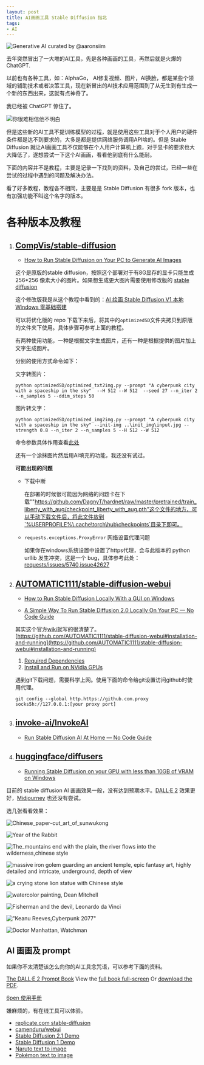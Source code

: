 ```yaml
---
layout: post
title: AI画画工具 Stable Diffusion 指北
tags:
- AI
---
```


![Generative AI curated by @aaronsiim](https://h.xavierskip.com:42049/i/92aa1c5b224e1495a1dfabce03d4512b7fdb93619464a502d9361b5f8043d294.jpg "Generative AI curated by @aaronsiim")

去年突然冒出了一大堆的AI工具，先是各种画画的工具，再然后就是火爆的ChatGPT.

以前也有各种工具，如：AlphaGo， AI修复视频、图片，AI换脸，都是某些个领域的辅助技术或者决策工具，现在新冒出的AI技术应用范围到了从无生到有生成一个新的东西出来，这就有点神奇了。

我已经被 ChatGPT 惊住了。

![你很难相信他不明白](https://h.xavierskip.com:42049/i/2f587b362525b4ee564058c08ca22457457388ef3bc2078ea50c4cfd941ec288.jpg "你很难相信他不明白")


但是这些新的AI工具不提训练模型的过程，就是使用这些工具对于个人用户的硬件条件都是达不到要求的，大多是都是提供网络服务调用API啥的。但是 Stable Diffusion 就让AI画画工具不仅能够在个人用户计算机上跑，对于显卡的要求也大大降低了，遂想尝试一下这个AI画画，看看他到底有什么能耐。

下面的内容并不是教程，主要是记录一下找到的资料，及自己的尝试，已经一些在尝试的过程中遇到的问题及解决办法。


看了好多教程，教程各不相同，主要是是 Stable Diffusion 有很多 fork 版本，也有加强功能不叫这个名字的版本。

# 各种版本及教程

1. ## [CompVis/stable-diffusion](https://github.com/CompVis/stable-diffusion)

    - [How to Run Stable Diffusion on Your PC to Generate AI Images](https://www.howtogeek.com/830179/how-to-run-stable-diffusion-on-your-pc-to-generate-ai-images/)

    这个是原版的stable diffusion，按照这个部署对于有8G显存的显卡只能生成 256*256 像素大小的图片。如果想生成更大图片需要使用修改版的 [stable diffusion](https://github.com/basujindal/stable-diffusion)

    这个修改版我是从这个教程中看到的：[AI 绘画 Stable Diffusion V1 本地 Windows 零基础搭建](https://rpaxt.com/ai/stable_diffusion_v1.html)

    可以将优化版的 repo 下载下来后，将其中的`optimizedSD`文件夹拷贝到原版的文件夹下使用。具体步骤可参考上面的教程。

    有两种使用功能，一种是根据文字生成图片，还有一种是根据提供的图片加上文字生成图片。

    分别的使用方式命令如下：

    文字转图片：

    `python optimizedSD/optimized_txt2img.py --prompt "A cyberpunk city with a spaceship in the sky"  --H 512 --W 512  --seed 27 --n_iter 2 --n_samples 5 --ddim_steps 50`

    图片转文字：

    `python optimizedSD/optimized_img2img.py --prompt "A cyberpunk city with a spaceship in the sky" --init-img ..\init_img\input.jpg --strength 0.8 --n_iter 2 --n_samples 5 --H 512 --W 512`

    命令参数具体作用查看[此处](https://github.com/basujindal/stable-diffusion#arguments)

    还有一个涂抹图片然后用AI填充的功能，我还没有试过。

    __可能出现的问题__

    - 下载中断

        在部署的时候很可能因为网络的问题卡在下载""https://github.com/DagnyT/hardnet/raw/master/pretrained/train_liberty_with_aug/checkpoint_liberty_with_aug.pth"这个文件的地方，可以手动下载文件后，将此文件放到`%USERPROFILE%\.cache\torch\hub\checkpoints`目录下即可。

    - `requests.exceptions.ProxyError` 网络设置代理问题 

        如果你在windows系统设置中设置了https代理，会与此版本的 python urllib 发生冲突，这是一个 bug，具体参考此处：[requests/issues/5740](https://github.com/psf/requests/issues/5740),[issue42627](https://bugs.python.org/issue42627)



2. ## [AUTOMATIC1111/stable-diffusion-webui](https://github.com/AUTOMATIC1111/stable-diffusion-webui)

    - [How to Run Stable Diffusion Locally With a GUI on Windows](https://www.howtogeek.com/832491/how-to-run-stable-diffusion-locally-with-a-gui-on-windows/)

    - [A Simple Way To Run Stable Diffusion 2.0 Locally On Your PC — No Code Guide](https://medium.com/geekculture/a-simple-way-to-run-stable-diffusion-2-0-locally-on-your-pc-no-code-guide-3beb911e444c)

    其实这个官方[wiki](https://github.com/AUTOMATIC1111/stable-diffusion-webui/wiki)就写的很清楚了。[https://github.com/AUTOMATIC1111/stable-diffusion-webui#installation-and-running](https://github.com/AUTOMATIC1111/stable-diffusion-webui#installation-and-running)

    1. [Required Dependencies](https://github.com/AUTOMATIC1111/stable-diffusion-webui/wiki/Dependencies)
    2. [Install and Run on NVidia GPUs](https://github.com/AUTOMATIC1111/stable-diffusion-webui/wiki/Install-and-Run-on-NVidia-GPUs)

    遇到git下载问题，需要科学上网。使用下面的命令给git设置访问github时使用代理。

    `git config --global http.https://github.com.proxy socks5h://127.0.0.1:[your proxy port]`

3. ## [invoke-ai/InvokeAI](https://github.com/invoke-ai/InvokeAI)

    - [Run Stable Diffusion AI At Home — No Code Guide](https://medium.com/geekculture/run-stable-diffusion-in-your-local-computer-heres-a-step-by-step-guide-af128397d424)

4. ## [huggingface/diffusers](https://github.com/huggingface/diffusers)

    - [Running Stable Diffusion on your GPU with less than 10GB of VRAM on Windows](https://constant.meiring.nz/playing/2022/08/04/playing-with-stable-diffusion.html)



目前的 stable diffusion AI 画画效果一般，没有达到预期水平。[DALL·E 2](https://openai.com/dall-e-2/) 效果更好，[Midjourney](https://midjourney.com) 也还没有尝试。

选几张看看效果：

![Chinese_paper-cut_art_of_sunwukong](https://h.xavierskip.com:42049/i/6609173239833139215e970a74ce7902d5fc0a4dd9ed7c381b4e867f72c5965b.png "Chinese paper-cut art of sunwukong")

![Year of the Rabbit](https://h.xavierskip.com:42049/i/7d31772df912ba3fb257a4868f5d22c24915d8bc2216f447957c9264dea7957c.png "Year of the Rabbit")

![The_mountains end with the plain, the river flows into the wilderness,chinese style](https://h.xavierskip.com:42049/i/456e80f83c2ec90b7c10c30f255a963c70766e55bd29aa3ca9618322fa6d67e2.png "The_mountains end with the plain, the river flows into the wilderness,chinese style")

![massive iron golem guarding an ancient temple, epic fantasy art, highly detailed and intricate, underground, depth of view](https://h.xavierskip.com:42049/i/44961ba3a2b9aeface514c2018c42e16289f5f8239f5ddab4cf7fbbe22cd16af.png "massive iron golem guarding an ancient temple, epic fantasy art, highly detailed and intricate, underground, depth of view")

![a crying stone lion statue with Chinese style](https://h.xavierskip.com:42049/i/18bc24e351c826452105644695b4f756abce90ec0655d6dbdd9162203d1b3b4c.png "a crying stone lion statue with Chinese style")

![watercolor painting, Dean Mitchell](https://h.xavierskip.com:42049/i/dc4ea0386235c047b1141cf9cc33fe38a85d7951c53440e78b0182a5473fb1dd.png "watercolor painting, Dean Mitchell")

![Fisherman and the devil, Leonardo da Vinci](https://h.xavierskip.com:42049/i/008c6174641057f67be4b53ffabb2b2d5a3222fd86449f30459d5b7222ebd0e1.png "Fisherman and the devil, Leonardo da Vinci")

!["Keanu Reeves,Cyberpunk 2077"](https://h.xavierskip.com:42049/i/7206f13827e72cc22b0605680cd03fe80f188847db1a5410a5420ef07e43ef31.png "Keanu Reeves,Cyberpunk 2077")

![Doctor Manhattan, Watchman](https://h.xavierskip.com:42049/i/45d1e554349ecb2e79062c57c32194d748442e431d46ca02e88ef04dc485bb3b.png "Doctor Manhattan, Watchman")

## AI 画画及 prompt

如果你不太清楚该怎么向你的AI工具念咒语，可以参考下面的资料。

[The DALL·E 2 Prompt Book](http://dallery.gallery/the-dalle-2-prompt-book/)
View the [full book full-screen](https://pitch.com/v/DALL-E-prompt-book-v1-tmd33y) Or [download the PDF](https://dallery.gallery/wp-content/uploads/2022/07/The-DALL%C2%B7E-2-prompt-book-v1.02.pdf).

[6pen 使用手册](https://maoxianqiu.feishu.cn/wiki/wikcnbFlktQ0OrsGustVLlg8rIg)

嫌麻烦的，有在线工具可以体验。

- [replicate.com stable-diffusion](https://replicate.com/stability-ai/stable-diffusion)
- [camenduru/webui](https://huggingface.co/spaces/camenduru/webui)
- [Stable Diffusion 2.1 Demo](https://huggingface.co/spaces/stabilityai/stable-diffusion)
- [Stable Diffusion 1 Demo](https://huggingface.co/spaces/stabilityai/stable-diffusion-1)
- [Naruto text to image](https://huggingface.co/spaces/lambdalabs/text-to-naruto)
- [Pokémon text to image](https://huggingface.co/spaces/lambdalabs/text-to-pokemon)